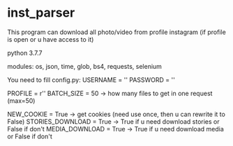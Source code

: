 # inst_parser

This program can download all photo/video from profile instagram (if profile is open or u have access to it)

python 3.7.7

modules: os, json, time, glob, bs4, requests, selenium

You need to fill config.py:
  USERNAME = '<username instagram>'
  PASSWORD = '<password instagram>'

  PROFILE = r'<nickname of target profile>'
  BATCH_SIZE = 50 -> how many files to get in one request (max=50)

  NEW_COOKIE = True -> get cookies (need use once, then u can rewrite it to False)
  STORIES_DOWNLOAD = True -> True if u need download stories or False if don't
  MEDIA_DOWNLOAD = True -> True if u need download media or False if don't
